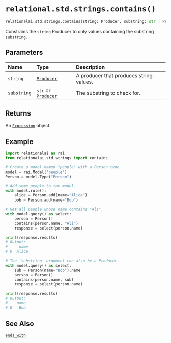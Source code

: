 # `relational.std.strings.contains()`

```python
relationalai.std.strings.contains(string: Producer, substring: str | Producer) -> Expression
```

Constrains the `string` Producer to only values containing the substring `substring`.

## Parameters

| Name | Type | Description |
| :--- | :--- | :------ |
| `string` | [`Producer`](../../../Producer/README.md) | A producer that produces string values. |
| `substring` | `str` or [`Producer`](../../../Producer/README.md) | The substring to check for. |

## Returns

An [`Expression`](../../../Expression.md) object.

## Example

```python
import relationalai as rai
from relationalai.std.strings import contains

# Create a model named "people" with a Person type.
model = rai.Model("people")
Person = model.Type("Person")

# Add some people to the model.
with model.rule():
    alice = Person.add(name="Alice")
    bob = Person.add(name="Bob")

# Get all people whose name contains "Ali".
with model.query() as select:
    person = Person()
    contains(person.name, "Ali")
    response = select(person.name)

print(response.results)
# Output:
#     name
# 0  Alice

# The `substring` argument can also be a Producer.
with model.query() as select:
    sub = Person(name="Bob").name
    person = Person()
    contains(person.name, sub)
    response = select(person.name)

print(response.results)
# Output:
#    name
# 0   Bob
```

## See Also

[`ends_with`](./ends_with.md)
